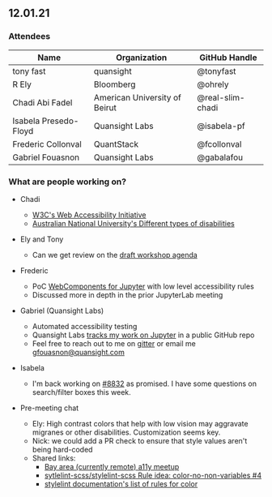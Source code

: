 ## 12.01.21

### Attendees

| Name | Organization | GitHub Handle |
|---|---|---|
| tony fast | quansight | @tonyfast |
| R Ely | Bloomberg | @ohrely |
| Chadi Abi Fadel | American University of Beirut | @real-slim-chadi |
| Isabela Presedo-Floyd | Quansight Labs | @isabela-pf |
| Frederic Collonval | QuantStack | @fcollonval |
| Gabriel Fouasnon | Quansight Labs | @gabalafou |

### What are people working on?

- Chadi
    - [W3C's Web Accessibility Initiative](https://www.w3.org/WAI/)
    - [Australian National University's Different types of disabilities](https://services.anu.edu.au/human-resources/respect-inclusion/different-types-of-disabilities)
- Ely and Tony
    - Can we get review on the [draft workshop agenda](https://hackmd.io/@p5jde6ivTRa6LnqFD8l8wQ/Hk42FoH_Y)
- Frederic
    - PoC [WebComponents for Jupyter](https://github.com/jupyterlab-contrib/jupyter-ui-toolkit) with low level accessibility rules
    - Discussed more in depth in the prior JupyterLab meeting
- Gabriel (Quansight Labs)
    - Automated accessibility testing
    - Quansight Labs [tracks my work on Jupyter](https://github.com/Quansight-Labs/jupyter-a11y-mgmt/issues/assigned/gabalafou) in a public GitHub repo
    - Feel free to reach out to me on [gitter](https://gitter.im/gabalafou) or email me gfouasnon@quansight.com
- Isabela
    - I'm back working on [#8832](https://github.com/jupyterlab/jupyterlab/issues/8832) as promised. I have some questions on search/filter boxes this week.

- Pre-meeting chat
    - Ely: High contrast colors that help with low vision may aggravate migranes or other disabilities. Customization seems key.
    - Nick: we could add a PR check to ensure that style values aren't being hard-coded
    - Shared links: 
        - [Bay area (currently remote) a11y meetup](https://www.meetup.com/a11ybay/)
        - [sytlelint-scss/stylelint-scss  Rule idea: color-no-non-variables #4 ](https://github.com/stylelint-scss/stylelint-scss/issues/4)
        - [stylelint documentation's list of rules for color](https://stylelint.io/user-guide/rules/list/#color-1)